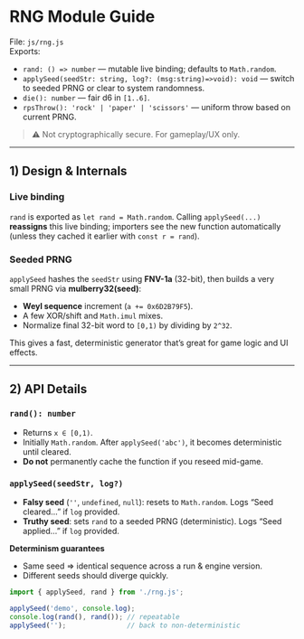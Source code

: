 # RNG Module Guide

File: `js/rng.js`  
Exports:
- `rand: () => number` — mutable live binding; defaults to `Math.random`.
- `applySeed(seedStr: string, log?: (msg:string)=>void): void` — switch to seeded PRNG or clear to system randomness.
- `die(): number` — fair d6 in `[1..6]`.
- `rpsThrow(): 'rock' | 'paper' | 'scissors'` — uniform throw based on current PRNG.

> ⚠️ Not cryptographically secure. For gameplay/UX only.

---

## 1) Design & Internals

### Live binding
`rand` is exported as `let rand = Math.random`. Calling `applySeed(...)` **reassigns** this live binding; importers see the new function automatically (unless they cached it earlier with `const r = rand`).

### Seeded PRNG
`applySeed` hashes the `seedStr` using **FNV-1a** (32-bit), then builds a very small PRNG via **mulberry32(seed)**:

- **Weyl sequence** increment (`a += 0x6D2B79F5`).
- A few XOR/shift and `Math.imul` mixes.
- Normalize final 32-bit word to `[0,1)` by dividing by `2^32`.

This gives a fast, deterministic generator that’s great for game logic and UI effects.

---

## 2) API Details

### `rand(): number`
- Returns `x ∈ [0,1)`.
- Initially `Math.random`. After `applySeed('abc')`, it becomes deterministic until cleared.
- **Do not** permanently cache the function if you reseed mid-game.

### `applySeed(seedStr, log?)`
- **Falsy seed** (`''`, `undefined`, `null`): resets to `Math.random`. Logs “Seed cleared…” if `log` provided.
- **Truthy seed**: sets `rand` to a seeded PRNG (deterministic). Logs “Seed applied…” if `log` provided.

**Determinism guarantees**
- Same seed ⇒ identical sequence across a run & engine version.
- Different seeds should diverge quickly.

```js
import { applySeed, rand } from './rng.js';

applySeed('demo', console.log);
console.log(rand(), rand()); // repeatable
applySeed('');               // back to non-deterministic

